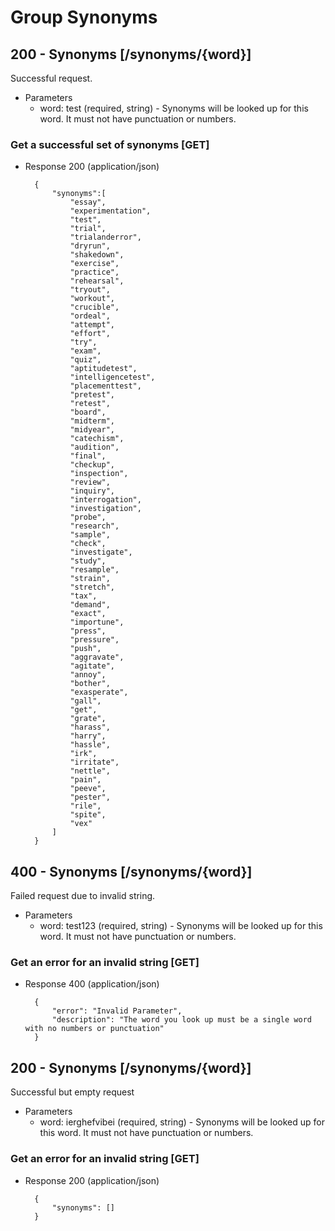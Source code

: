 

# Group Synonyms

## 200 - Synonyms [/synonyms/{word}]

Successful request.

+ Parameters
    + word: test (required, string) - Synonyms will be looked up for this word. It must not have punctuation or numbers.
    
### Get a successful set of synonyms [GET]

+ Response 200 (application/json)

        {
            "synonyms":[
                "essay",
                "experimentation",
                "test",
                "trial",
                "trialanderror",
                "dryrun",
                "shakedown",
                "exercise",
                "practice",
                "rehearsal",
                "tryout",
                "workout",
                "crucible",
                "ordeal",
                "attempt",
                "effort",
                "try",
                "exam",
                "quiz",
                "aptitudetest",
                "intelligencetest",
                "placementtest",
                "pretest",
                "retest",
                "board",
                "midterm",
                "midyear",
                "catechism",
                "audition",
                "final",
                "checkup",
                "inspection",
                "review",
                "inquiry",
                "interrogation",
                "investigation",
                "probe",
                "research",
                "sample",
                "check",
                "investigate",
                "study",
                "resample",
                "strain",
                "stretch",
                "tax",
                "demand",
                "exact",
                "importune",
                "press",
                "pressure",
                "push",
                "aggravate",
                "agitate",
                "annoy",
                "bother",
                "exasperate",
                "gall",
                "get",
                "grate",
                "harass",
                "harry",
                "hassle",
                "irk",
                "irritate",
                "nettle",
                "pain",
                "peeve",
                "pester",
                "rile",
                "spite",
                "vex"
            ]
        }

## 400 - Synonyms [/synonyms/{word}]

Failed request due to invalid string.

+ Parameters
    + word: test123 (required, string) - Synonyms will be looked up for this word. It must not have punctuation or numbers.

### Get an error for an invalid string [GET]

+ Response 400 (application/json)

        {
            "error": "Invalid Parameter",
            "description": "The word you look up must be a single word with no numbers or punctuation"
        }
    
## 200 - Synonyms [/synonyms/{word}]

Successful but empty request

+ Parameters
    + word: ierghefvibei (required, string) - Synonyms will be looked up for this word. It must not have punctuation or numbers.

### Get an error for an invalid string [GET]

+ Response 200 (application/json)

        {
            "synonyms": []
        }
